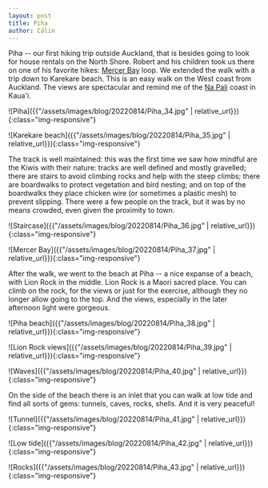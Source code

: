 ```yaml
---
layout: post
title: Piha
author: Călin
---
```


Piha -- our first hiking trip outside Auckland, that is besides going to look for house rentals on the North Shore. Robert and his children took us there on one of his favorite hikes: [Mercer Bay](https://www.piha.co.nz/mercer-bay/) loop. We extended the walk with a trip down to Karekare beach. This is an easy walk on the West coast from Auckland. The views are spectacular and remind me of the [Na Pali](https://en.wikipedia.org/wiki/Nā_Pali_Coast_State_Park) coast in Kaua'i.

![Piha]({{"/assets/images/blog/20220814/Piha_34.jpg" | relative_url}}){:class="img-responsive"}

![Karekare beach]({{"/assets/images/blog/20220814/Piha_35.jpg" | relative_url}}){:class="img-responsive"}

The track is well maintained: this was the first time we saw how mindful are the Kiwis with their nature: tracks are well defined and mostly gravelled; there are stairs to avoid climbing rocks and help with the steep climbs; there are boardwalks to protect vegetation and bird nesting; and on top of the boardwalks they place chicken wire (or sometimes a plastic mesh) to prevent slipping. There were a few people on the track, but it was by no means crowded, even given the proximity to town.

![Staircase]({{"/assets/images/blog/20220814/Piha_36.jpg" | relative_url}}){:class="img-responsive"}

![Mercer Bay]({{"/assets/images/blog/20220814/Piha_37.jpg" | relative_url}}){:class="img-responsive"}

After the walk, we went to the beach at Piha -- a nice expanse of a beach, with Lion Rock in the middle. Lion Rock is a Maori sacred place. You can climb on the rock, for the views or just for the exercise, although they no longer allow going to the top. And the views, especially in the later afternoon light were gorgeous.

![Piha beach]({{"/assets/images/blog/20220814/Piha_38.jpg" | relative_url}}){:class="img-responsive"}

![Lion Rock views]({{"/assets/images/blog/20220814/Piha_39.jpg" | relative_url}}){:class="img-responsive"}

![Waves]({{"/assets/images/blog/20220814/Piha_40.jpg" | relative_url}}){:class="img-responsive"}

On the side of the beach there is an inlet that you can walk at low tide and find all sorts of gems: tunnels, caves, rocks, shells. And it is very peaceful!

![Tunnel]({{"/assets/images/blog/20220814/Piha_41.jpg" | relative_url}}){:class="img-responsive"}

![Low tide]({{"/assets/images/blog/20220814/Piha_42.jpg" | relative_url}}){:class="img-responsive"}

![Rocks]({{"/assets/images/blog/20220814/Piha_43.jpg" | relative_url}}){:class="img-responsive"}